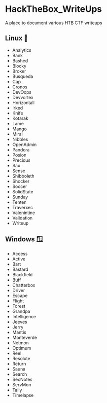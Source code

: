 # HackTheBox_WriteUps

A place to document various HTB CTF writeups

## Linux 🐧

- Analytics
- Bank
- Bashed
- Blocky
- Broker
- Busqueda
- Cap
- Cronos
- DevOops
- Devvortex
- Horizontall
- Irked
- Knife
- Kotarak
- Lame
- Mango
- Mirai
- Nibbles
- OpenAdmin
- Pandora
- Posion
- Precious
- Sau
- Sense
- Shibboleth
- Shocker
- Soccer
- SolidState
- Sunday
- Tenten
- Traverxec
- Valenintine
- Validation
- Writeup

## Windows 🪟

- Access
- Active
- Bart
- Bastard
- Blackfield
- Buff
- Chatterbox
- Driver
- Escape
- Flight
- Forest
- Grandpa
- Intelligence
- Jeeves
- Jerry
- Mantis
- Monteverde
- Netmon
- Optimum
- Reel
- Resolute
- Return
- Sauna
- Search
- SecNotes
- ServMon
- Tally
- Timelapse
